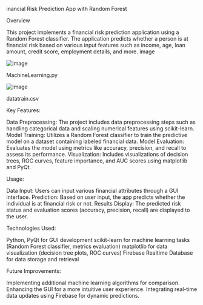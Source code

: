 inancial Risk Prediction App with Random Forest

Overview

This project implements a financial risk prediction application using a Random Forest classifier. The application predicts whether a person is at financial risk based on various input features such as income, age, loan amount, credit score, employment details, and more. image

![image](https://github.com/user-attachments/assets/193b3d69-c7b2-49d8-9b12-0d2e1f07f322)



MachineLearning.py

![image](https://github.com/user-attachments/assets/7ba2e39b-df4d-4d21-bc45-1b2430013680)


datatrain.csv

Key Features:

  Data Preprocessing: The project includes data preprocessing steps such as handling categorical data and scaling numerical features using scikit-learn.
  Model Training: Utilizes a Random Forest classifier to train the predictive model on a dataset containing labeled financial data.
  Model Evaluation: Evaluates the model using metrics like accuracy, precision, and recall to assess its performance.
  Visualization: Includes visualizations of decision trees, ROC curves, feature importance, and AUC scores using matplotlib and PyQt.

Usage:

  Data Input: Users can input various financial attributes through a GUI interface.
  Prediction: Based on user input, the app predicts whether the individual is at financial risk or not.
  Results Display: The predicted risk status and evaluation scores (accuracy, precision, recall) are displayed to the user.

Technologies Used:

  Python, PyQt for GUI development
  scikit-learn for machine learning tasks (Random Forest classifier, metrics evaluation)
  matplotlib for data visualization (decision tree plots, ROC curves)
  Firebase Realtime Database for data storage and retrieval

Future Improvements:

  Implementing additional machine learning algorithms for comparison.
  Enhancing the GUI for a more intuitive user experience.
  Integrating real-time data updates using Firebase for dynamic predictions.

